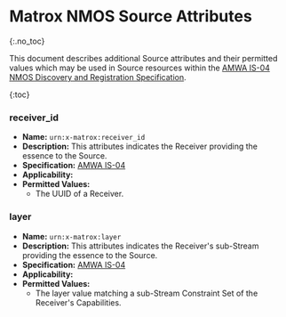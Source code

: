 # Matrox NMOS Source Attributes
{:.no_toc}

This document describes additional Source attributes and their permitted values which may be used in Source resources within the [AMWA IS-04 NMOS Discovery and Registration Specification](https://specs.amwa.tv/is-04).

{:toc}

### receiver_id
- **Name:** `urn:x-matrox:receiver_id`
- **Description:** This attributes indicates the Receiver providing the essence to the Source.
- **Specification:** [AMWA IS-04](https://specs.amwa.tv/IS-04/v1.3)
- **Applicability:** 
- **Permitted Values:**
  - The UUID of a Receiver.

### layer
- **Name:** `urn:x-matrox:layer`
- **Description:** This attributes indicates the Receiver's sub-Stream providing the essence to the Source.
- **Specification:** [AMWA IS-04](https://specs.amwa.tv/IS-04/v1.3)
- **Applicability:** 
- **Permitted Values:**
  - The layer value matching a sub-Stream Constraint Set of the Receiver's Capabilities.
